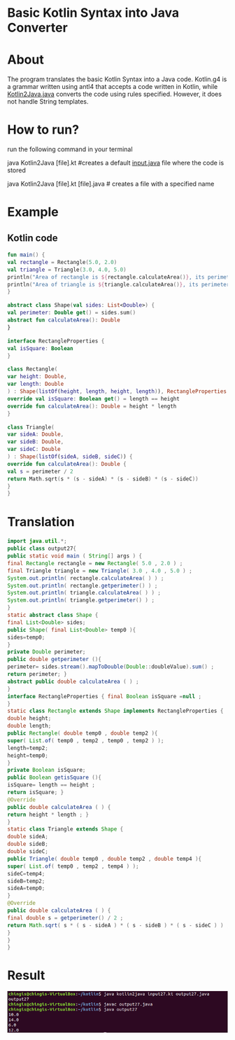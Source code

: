 # Basic Kotlin Syntax into Java Converter

# About

The program translates the basic Kotlin Syntax into a Java code. Kotlin.g4 is a grammar written using antl4 that accepts a code written in Kotlin, while [Kotlin2Java.java](http://kotlin2java.java) converts the code using rules specified. However, it does not handle String templates.

# How to run?

run the following command in your terminal

java Kotlin2Java [file].kt  #creates a default [input.java](http://input.java) file where the code is stored

java Kotlin2Java [file].kt [file].java  # creates a file with a specified name

# Example

## Kotlin code

```kotlin
fun main() {
val rectangle = Rectangle(5.0, 2.0)
val triangle = Triangle(3.0, 4.0, 5.0)
println("Area of rectangle is ${rectangle.calculateArea()}, its perimeter is ${rectangle.perimeter}")
println("Area of triangle is ${triangle.calculateArea()}, its perimeter is ${triangle.perimeter}")
}
```

```kotlin
abstract class Shape(val sides: List<Double>) {
val perimeter: Double get() = sides.sum()
abstract fun calculateArea(): Double
}
```

```kotlin
interface RectangleProperties {
val isSquare: Boolean
}
```

```kotlin
class Rectangle(
var height: Double,
var length: Double
) : Shape(listOf(height, length, height, length)), RectangleProperties {
override val isSquare: Boolean get() = length == height
override fun calculateArea(): Double = height * length
}
```

```kotlin
class Triangle(
var sideA: Double,
var sideB: Double,
var sideC: Double
) : Shape(listOf(sideA, sideB, sideC)) {
override fun calculateArea(): Double {
val s = perimeter / 2
return Math.sqrt(s * (s - sideA) * (s - sideB) * (s - sideC))
}
}
```

# Translation

```java
import java.util.*;
public class output27{
public static void main ( String[] args ) {
final Rectangle rectangle = new Rectangle( 5.0 , 2.0 ) ;
final Triangle triangle = new Triangle( 3.0 , 4.0 , 5.0 ) ;
System.out.println( rectangle.calculateArea( ) ) ;
System.out.println( rectangle.getperimeter() ) ;
System.out.println( triangle.calculateArea( ) ) ;
System.out.println( triangle.getperimeter() ) ;
}
static abstract class Shape {
final List<Double> sides;
public Shape( final List<Double> temp0 ){
sides=temp0;
}
private Double perimeter;
public double getperimeter (){
perimeter= sides.stream().mapToDouble(Double::doubleValue).sum() ;
return perimeter; }
abstract public double calculateArea ( ) ;
}
interface RectangleProperties { final Boolean isSquare =null ;
}
static class Rectangle extends Shape implements RectangleProperties {
double height;
double length;
public Rectangle( double temp0 , double temp2 ){
super( List.of( temp0 , temp2 , temp0 , temp2 ) );
length=temp2;
height=temp0;
}
private Boolean isSquare;
public Boolean getisSquare (){
isSquare= length == height ;
return isSquare; }
@Override
public double calculateArea ( ) {
return height * length ; }
}
static class Triangle extends Shape {
double sideA;
double sideB;
double sideC;
public Triangle( double temp0 , double temp2 , double temp4 ){
super( List.of( temp0 , temp2 , temp4 ) );
sideC=temp4;
sideB=temp2;
sideA=temp0;
}
@Override
public double calculateArea ( ) {
final double s = getperimeter() / 2 ;
return Math.sqrt( s * ( s - sideA ) * ( s - sideB ) * ( s - sideC ) ) ;
}
}
}
```

# Result

![Basic%20Kotlin%20Syntax%20into%20Java%20Converter%208874fdbba36d4862ab592d7582c470d2/Untitled.png](Basic%20Kotlin%20Syntax%20into%20Java%20Converter%208874fdbba36d4862ab592d7582c470d2/Untitled.png)